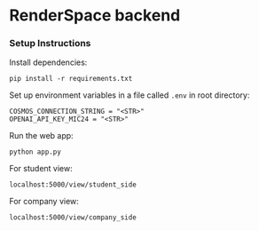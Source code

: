 # RenderSpace backend

### Setup Instructions

Install dependencies:

`pip install -r requirements.txt`

Set up environment variables in a file called `.env` in root directory:

```
COSMOS_CONNECTION_STRING = "<STR>"
OPENAI_API_KEY_MIC24 = "<STR>"
```

Run the web app:

```
python app.py
```

For student view:

```localhost:5000/view/student_side```

For company view:

```localhost:5000/view/company_side```
